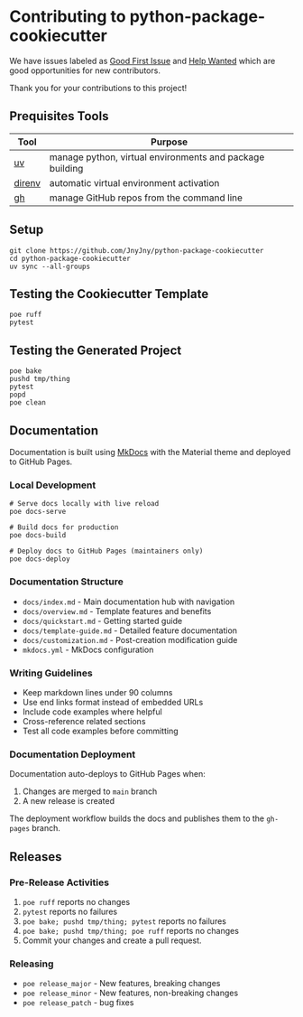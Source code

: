 # Contributing to python-package-cookiecutter

We have issues labeled as [Good First Issue][good-first-issue] and
[Help Wanted][help-wanted] which are good opportunities for new
contributors.

Thank you for your contributions to this project!


## Prequisites Tools

| Tool | Purpose |
|------|---------|
|[uv][uv] | manage python, virtual environments and package building |
|[direnv][direnv] | automatic virtual environment activation |
|[gh][gh] | manage GitHub repos from the command line |


## Setup

```console
git clone https://github.com/JnyJny/python-package-cookiecutter
cd python-package-cookiecutter
uv sync --all-groups
```

## Testing the Cookiecutter Template

```console
poe ruff
pytest
```

## Testing the Generated Project

```console
poe bake
pushd tmp/thing
pytest
popd
poe clean
```

## Documentation

Documentation is built using [MkDocs](https://www.mkdocs.org/) with
the Material theme and deployed to GitHub Pages.

### Local Development

```console
# Serve docs locally with live reload
poe docs-serve

# Build docs for production
poe docs-build

# Deploy docs to GitHub Pages (maintainers only)
poe docs-deploy
```

### Documentation Structure

- `docs/index.md` - Main documentation hub with navigation
- `docs/overview.md` - Template features and benefits
- `docs/quickstart.md` - Getting started guide
- `docs/template-guide.md` - Detailed feature documentation
- `docs/customization.md` - Post-creation modification guide
- `mkdocs.yml` - MkDocs configuration

### Writing Guidelines

- Keep markdown lines under 90 columns
- Use end links format instead of embedded URLs
- Include code examples where helpful
- Cross-reference related sections
- Test all code examples before committing

### Documentation Deployment

Documentation auto-deploys to GitHub Pages when:
1. Changes are merged to `main` branch
2. A new release is created

The deployment workflow builds the docs and publishes them to the `gh-pages` branch.

## Releases

### Pre-Release Activities

1. `poe ruff` reports no changes
1. `pytest` reports no failures
1. `poe bake; pushd tmp/thing; pytest` reports no failures
1. `poe bake; pushd tmp/thing; poe ruff` reports no changes
1. Commit your changes and create a pull request.

### Releasing

- `poe release_major` - New features, breaking changes
- `poe release_minor` - New features, non-breaking changes
- `poe release_patch` - bug fixes

<!-- End Links -->

[good-first-issue]: https://github.com/JnyJny/python-project-cookiecutter/issues?q=is%3Aopen+is%3Aissue+label%3A%22good+first+issue%22
[help-wanted]: https://github.com/github.com/JnyJny/python-project-cookiecutter/issues?q=is%3Aopen+is%3Aissue+label%3A%22help+wanted%22

[uv]: https://docs.astral.sh/uv/
[direnv]: https://direnv.net
[gh]: https://github.com/cli/cli
